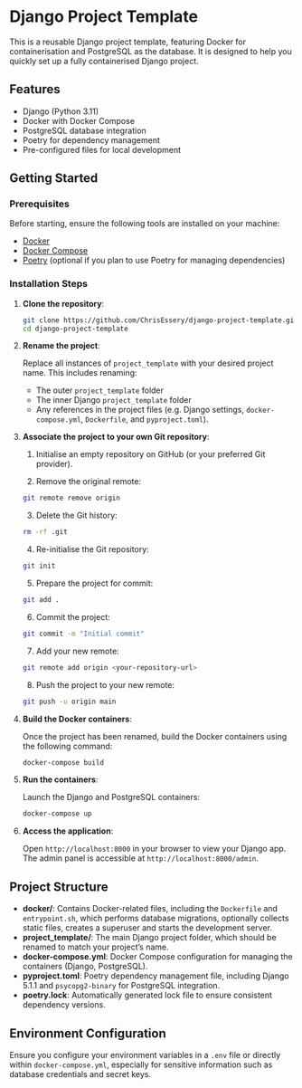 # Django Project Template

This is a reusable Django project template, featuring Docker for containerisation and PostgreSQL as the database. It is designed to help you quickly set up a fully containerised Django project.

## Features

- Django (Python 3.11)
- Docker with Docker Compose
- PostgreSQL database integration
- Poetry for dependency management
- Pre-configured files for local development

## Getting Started

### Prerequisites

Before starting, ensure the following tools are installed on your machine:

- [Docker](https://docs.docker.com/get-docker/)
- [Docker Compose](https://docs.docker.com/compose/install/)
- [Poetry](https://python-poetry.org/docs/#installation) (optional if you plan to use Poetry for managing dependencies)

### Installation Steps

1. **Clone the repository**:

   ```bash
   git clone https://github.com/ChrisEssery/django-project-template.git
   cd django-project-template
   ```

2. **Rename the project**:

   Replace all instances of `project_template` with your desired project name. This includes renaming:
   - The outer `project_template` folder
   - The inner Django `project_template` folder
   - Any references in the project files (e.g. Django settings, `docker-compose.yml`, `Dockerfile`, and `pyproject.toml`).

3. **Associate the project to your own Git repository**:

   1. Initialise an empty repository on GitHub (or your preferred Git provider).

   2. Remove the original remote:

   ```bash
   git remote remove origin
   ```

   3. Delete the Git history:

   ```bash
   rm -rf .git
   ```

   4. Re-initialise the Git repository:

   ```bash
   git init
   ```

   5. Prepare the project for commit:

   ```bash
   git add .
   ```

   6. Commit the project:

   ```bash
   git commit -m "Initial commit"
   ```

   7. Add your new remote:

   ```bash
   git remote add origin <your-repository-url>
   ```

   8. Push the project to your new remote:

   ```bash
   git push -u origin main
   ```

4. **Build the Docker containers**:

   Once the project has been renamed, build the Docker containers using the following command:

   ```bash
   docker-compose build
   ```

5. **Run the containers**:

   Launch the Django and PostgreSQL containers:

   ```bash
   docker-compose up
   ```

6. **Access the application**:

   Open `http://localhost:8000` in your browser to view your Django app. The admin panel is accessible at `http://localhost:8000/admin`.

## Project Structure

- **docker/**: Contains Docker-related files, including the `Dockerfile` and `entrypoint.sh`, which performs database migrations, optionally collects static files, creates a superuser and starts the development server.
- **project_template/**: The main Django project folder, which should be renamed to match your project’s name.
- **docker-compose.yml**: Docker Compose configuration for managing the containers (Django, PostgreSQL).
- **pyproject.toml**: Poetry dependency management file, including Django 5.1.1 and `psycopg2-binary` for PostgreSQL integration.
- **poetry.lock**: Automatically generated lock file to ensure consistent dependency versions.

## Environment Configuration

Ensure you configure your environment variables in a `.env` file or directly within `docker-compose.yml`, especially for sensitive information such as database credentials and secret keys.
